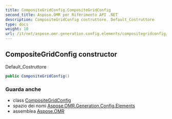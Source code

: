 ```yaml
---
title: CompositeGridConfig.CompositeGridConfig
second_title: Aspose.OMR per Riferimento API .NET
description: CompositeGridConfig costruttore. Default_Costruttore
type: docs
weight: 10
url: /it/net/aspose.omr.generation.config.elements/compositegridconfig/compositegridconfig/
---
```

## CompositeGridConfig constructor

Default_Costruttore

```csharp
public CompositeGridConfig()
```

### Guarda anche

* class [CompositeGridConfig](../)
* spazio dei nomi [Aspose.OMR.Generation.Config.Elements](../../compositegridconfig/)
* assemblea [Aspose.OMR](../../../)



